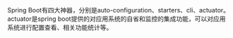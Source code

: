 Spring Boot有四大神器，分别是auto-configuration、starters、cli、actuator。
actuator是spring boot提供的对应用系统的自省和监控的集成功能，可以对应用系统进行配置查看、相关功能统计等。